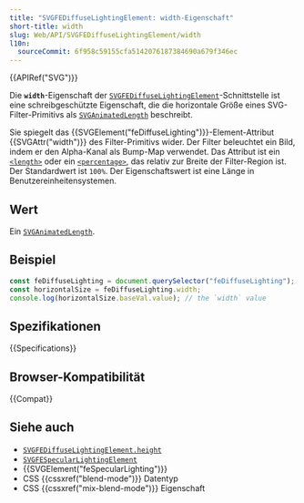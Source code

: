 ```yaml
---
title: "SVGFEDiffuseLightingElement: width-Eigenschaft"
short-title: width
slug: Web/API/SVGFEDiffuseLightingElement/width
l10n:
  sourceCommit: 6f958c59155cfa5142076187384690a679f346ec
---
```


{{APIRef("SVG")}}

Die **`width`**-Eigenschaft der [`SVGFEDiffuseLightingElement`](/de/docs/Web/API/SVGFEDiffuseLightingElement)-Schnittstelle ist eine schreibgeschützte Eigenschaft, die die horizontale Größe eines SVG-Filter-Primitivs als [`SVGAnimatedLength`](/de/docs/Web/API/SVGAnimatedLength) beschreibt.

Sie spiegelt das {{SVGElement("feDiffuseLighting")}}-Element-Attribut {{SVGAttr("width")}} des Filter-Primitivs wider. Der Filter beleuchtet ein Bild, indem er den Alpha-Kanal als Bump-Map verwendet. Das Attribut ist ein [`<length>`](/de/docs/Web/SVG/Content_type#length) oder ein [`<percentage>`](/de/docs/Web/SVG/Content_type#percentage), das relativ zur Breite der Filter-Region ist. Der Standardwert ist `100%`. Der Eigenschaftswert ist eine Länge in Benutzereinheitensystemen.

## Wert

Ein [`SVGAnimatedLength`](/de/docs/Web/API/SVGAnimatedLength).

## Beispiel

```js
const feDiffuseLighting = document.querySelector("feDiffuseLighting");
const horizontalSize = feDiffuseLighting.width;
console.log(horizontalSize.baseVal.value); // the `width` value
```

## Spezifikationen

{{Specifications}}

## Browser-Kompatibilität

{{Compat}}

## Siehe auch

- [`SVGFEDiffuseLightingElement.height`](/de/docs/Web/API/SVGFEDiffuseLightingElement/height)
- [`SVGFESpecularLightingElement`](/de/docs/Web/API/SVGFESpecularLightingElement)
- {{SVGElement("feSpecularLighting")}}
- CSS {{cssxref("blend-mode")}} Datentyp
- CSS {{cssxref("mix-blend-mode")}} Eigenschaft

